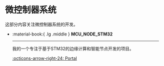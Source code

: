 # 微控制器系统

这部分内容关注微控制器系统的开发。

<div class="grid cards" markdown>

-   :material-book:{ .lg .middle } __MCU_NODE_STM32__

    ---

    我的一个专注于基于STM32的边缘计算和智能节点开发的项目。


    [:octicons-arrow-right-24: <a href="https://shuaiwen-cui.github.io/MCU_NODE_STM32/" target="_blank"> Portal </a>](#)

</div>